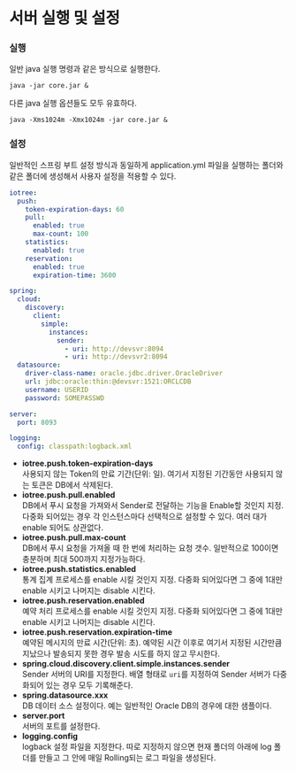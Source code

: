 # 서버 실행 및 설정

### 실행

일반 java 실행 명령과 같은 방식으로 실행한다.

```
java -jar core.jar &
```

다른 java 실행 옵션들도 모두 유효하다.

```
java -Xms1024m -Xmx1024m -jar core.jar &
```

### 설정

일반적인 스프링 부트 설정 방식과 동일하게 application.yml 파일을 실행하는 폴더와 같은 폴더에 생성해서 사용자 설정을 적용할 수 있다.

```yml
iotree:
  push:
    token-expiration-days: 60
    pull:
      enabled: true
      max-count: 100
    statistics:
      enabled: true
    reservation:
      enabled: true
      expiration-time: 3600

spring:
  cloud:
    discovery:
      client:
        simple:
          instances:
            sender:
              - uri: http://devsvr:8094
              - uri: http://devsvr2:8094
  datasource:
    driver-class-name: oracle.jdbc.driver.OracleDriver
    url: jdbc:oracle:thin:@devsvr:1521:ORCLCDB
    username: USERID
    password: SOMEPASSWD

server:
  port: 8093

logging:
  config: classpath:logback.xml
```

- **iotree.push.token-expiration-days**  
  사용되지 않는 Token의 만료 기간(단위: 일). 여기서 지정된 기간동안 사용되지 않는 토큰은 DB에서 삭제된다.
- **iotree.push.pull.enabled**  
  DB에서 푸시 요청을 가져와서 Sender로 전달하는 기능을 Enable할 것인지 지정. 다중화 되어있는 경우 각 인스턴스마다 선택적으로 설정할 수 있다. 여러 대가 enable 되어도 상관없다.
- **iotree.push.pull.max-count**  
  DB에서 푸시 요청을 가져올 때 한 번에 처리하는 요청 갯수. 일반적으로 100이면 충분하며 최대 500까지 지정가능하다.
- **iotree.push.statistics.enabled**  
  통계 집계 프로세스를 enable 시킬 것인지 지정. 다중화 되어있다면 그 중에 1대만 enable 시키고 나머지는 disable 시킨다.
- **iotree.push.reservation.enabled**  
  예약 처리 프로세스를 enable 시킬 것인지 지정. 다중화 되어있다면 그 중에 1대만 enable 시키고 나머지는 disable 시킨다.
- **iotree.push.reservation.expiration-time**  
  예약된 메시지의 만료 시간(단위: 초). 예약된 시간 이후로 여기서 지정된 시간만큼 지났으나 발송되지 못한 경우 발송 시도를 하지 않고 무시한다.
- **spring.cloud.discovery.client.simple.instances.sender**  
  Sender 서버의 URI를 지정한다. 배열 형태로 `uri`를 지정하여 Sender 서버가 다중화되어 있는 경우 모두 기록해준다.
- **spring.datasource.xxx**  
  DB 데이터 소스 설정이다. 예는 일반적인 Oracle DB의 경우에 대한 샘플이다.
- **server.port**  
  서버의 포트를 설정한다.
- **logging.config**  
  logback 설정 파일을 지정한다. 따로 지정하지 않으면 현재 폴더의 아래에 log 폴더를 만들고 그 안에 매일 Rolling되는 로그 파일을 생성된다.
